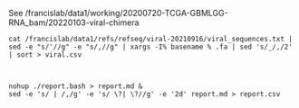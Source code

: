 

See /francislab/data1/working/20200720-TCGA-GBMLGG-RNA_bam/20220103-viral-chimera





```
cat /francislab/data1/refs/refseq/viral-20210916/viral_sequences.txt | sed -e "s/'//g" -e "s/,//g" | xargs -I% basename % .fa | sed 's/_/,/2' | sort > viral.csv



nohup ./report.bash > report.md &
sed -e 's/ | /,/g' -e 's/ \?| \?//g' -e '2d' report.md > report.csv



```



